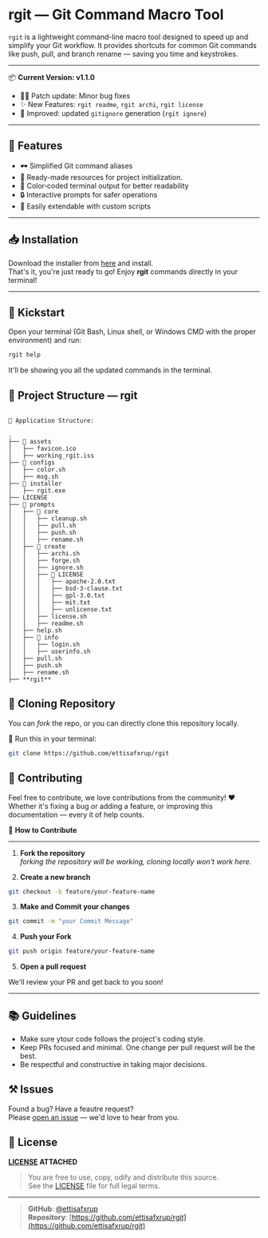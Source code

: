# rgit — Git Command Macro Tool

`rgit` is a lightweight command-line macro tool designed to speed up and simplify your Git workflow. It provides shortcuts for common Git commands like push, pull, and branch rename — saving you time and keystrokes.

---

📦 **Current Version: v1.1.0**

- 🤷‍♀️ Patch update: Minor bug fixes
- ✨ New Features: `rgit readme`, `rgit archi`, `rgit license`
- 🔄 Improved: updated `gitignore` generation (`rgit ignore`)

---

## 🦋 Features

- 🕶 Simplified Git command aliases
- 🎒 Ready-made resources for project initialization.
- 🎨 Color‑coded terminal output for better readability
- 🔒 Interactive prompts for safer operations
- 🔧 Easily extendable with custom scripts

---

## 📥 Installation

Download the installer from <a href="https://github.com/ettisafxrup/rgit/blob/main/installer/rgit.exe" download>here</a> and install.  
That's it, you're just ready to go! Enjoy <b>rgit</b> commands directly in your terminal!

---

## 🚀 Kickstart

Open your terminal (Git Bash, Linux shell, or Windows CMD with the proper environment) and run:

```bash
rgit help
```

It'll be showing you all the updated commands in the terminal.

## 📁 Project Structure — rgit

```text

📁 Application Structure:

.
├── 📂 assets
│   ├── favicon.ico
│   ├── working_rgit.iss
├── 📂 configs
│   ├── color.sh
│   ├── msg.sh
├── 📂 installer
│   ├── rgit.exe
├── LICENSE
├── 📂 prompts
│   ├── 📂 core
│   │   ├── cleanup.sh
│   │   ├── pull.sh
│   │   ├── push.sh
│   │   ├── rename.sh
│   ├── 📂 create
│   │   ├── archi.sh
│   │   ├── forge.sh
│   │   ├── ignore.sh
│   │   ├── 📂 LICENSE
│   │   │   ├── apache-2.0.txt
│   │   │   ├── bsd-3-clause.txt
│   │   │   ├── gpl-3.0.txt
│   │   │   ├── mit.txt
│   │   │   ├── unlicense.txt
│   │   ├── license.sh
│   │   ├── readme.sh
│   ├── help.sh
│   ├── 📂 info
│   │   ├── login.sh
│   │   ├── userinfo.sh
│   ├── pull.sh
│   ├── push.sh
│   ├── rename.sh
├── **rgit**

```

## 🌸 Cloning Repository

You can _fork_ the repo, or you can directly clone this repository locally.

🔧 Run this in your terminal:

```bash
git clone https://github.com/ettisafxrup/rgit
```

## 🤝 Contributing

Feel free to contribute, we love contributions from the community! ❤  
Whether it's fixing a bug or adding a feature, or improving this documentation — every it of help counts.

🤔 **How to Contribute**

---

1. **Fork the repository**  
   _forking the repository will be working, cloning locally won't work here._

2. **Create a new branch**

```bash
git checkout -b feature/your-feature-name
```

3. **Make and Commit your changes**

```bash
git commit -m "your Commit Message"
```

4. **Push your Fork**

```bash
git push origin feature/your-feature-name
```

5. **Open a pull request**

We'll review your PR and get back to you soon!

---

## 📚 Guidelines

- Make sure ytour code follows the project's coding style.
- Keep PRs focused and minimal. One change per pull request will be the best.
- Be respectful and constructive in taking major decisions.

## ⚒ Issues

Found a bug? Have a feautre request?  
Please <a href="https://github.com/ettisafxrup/rgit/issues/new" target="_blank">open an issue</a> — we'd love to hear from you.

## 📄 License

**[LICENSE](./LICENSE) ATTACHED**

> You are free to use, copy, odify and distribute this source.  
> See the [LICENSE](./LICENSE) file for full legal terms.

---

> **GitHub**: [@ettisafxrup](https://github.com/ettisafxrup)  
> **Repository**: [https://github.com/ettisafxrup/rgit](https://github.com/ettisafxrup/rgit)
